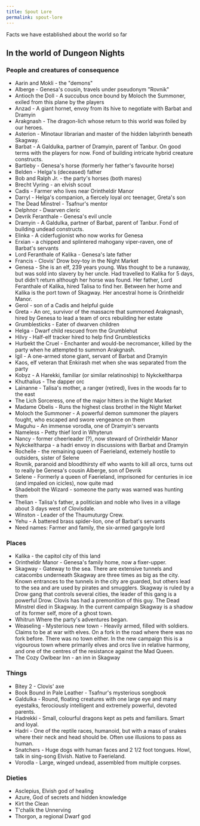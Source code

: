 ```yaml
---
title: Spout Lore
permalink: spout-lore
---
```


Facts we have established about the world so far

## In the world of Dungeon Nights

### People and creatures of consequence

* Aarin and Mokli - the "demons"
* Alberge - Genesa's cousin, travels under pseudonym "Rovnik"
* Antioch the Doll - A succubus once bound by Moloch the Summoner, exiled from this plane by the players
* Anzad - A giant hornet, envoy from its hive to negotiate with Barbat and Dramyin
* Arakgnash - The dragon-lich whose return to this world was foiled by our heroes.
* Asterion - Minotaur librarian and master of the hidden labyrinth beneath Skagway.
* Barbat - A Galdulka, partner of Dramyin, parent of Tanbur. On good terms with the players for now. Fond of building intricate hybrid creature constructs.
* Bartleby - Genesa's horse (formerly her father's favourite horse)
* Belden - Helga's (deceased) father
* Bob and Ralph Jr. - the party's horses (both mares)
* Brecht Vyring - an elvish scout
* Cadis - Farmer who lives near Orintheldir Manor
* Darryl - Helga's companion, a fiercely loyal orc teenager, Greta's son
* The Dead Minstrel - Tsafnur's mentor
* Delphnor - Dwarven cleric
* Devrik Feranthale - Genesa's evil uncle
* Dramyin - A Galdulka, partner of Barbat, parent of Tanbur. Fond of building undead constructs.
* Elinka - A ciderfugionist who now works for Genesa
* Erxian - a chipped and splintered mahogany viper-raven, one of Barbat's servants
* Lord Feranthale of Kalika - Genesa's late father
* Francis - Clovis' Drow boy-toy in the Night Market
* Genesa - She is an elf, 239 years young. Was thought to be a runaway, but was sold into slavery by her uncle. Had travelled to Kalika for 5 days, but didn't return although her horse was found. Her father, Lord Feranthale of Kalika, hired Talisa to find her. Between her home and Kalika is the port town of Skagway. Her ancestral home is Orintheldir Manor.
* Gerol - son of a Cadis and helpful guide
* Greta - An orc, survivor of the massacre that summoned Arakgnash, hired by Genesa to lead a team of orcs rebuilding her estate
* Grumblesticks - Eater of dwarven children
* Helga - Dwarf child rescued from the Grumblehut
* Hilvy - Half-elf tracker hired to help find Grumblesticks
* Hurbekt the Cruel - Enchanter and would-be necromancer, killed by the party when he attempted to summon Arakgnash.
* Igil - A one-armed stone giant, servant of Barbat and Dramyin
* Kaos, elf veteran that Enkirash met when she was separated from the party
* Kobyz - A Harekki, familiar (or similar relatinoship) to Nykckeltharpa
* Khuthalius - The dapper orc
* Lainanne - Talisa's mother, a ranger (retired), lives in the woods far to the east
* The Lich Sorceress, one of the major hitters in the Night Market
* Madame Obelis - Runs the highest class brothel in the Night Market
* Moloch the Summoner - A powerful demon summoner the players fought, who escaped and swore vengeance on them
* Maguhu - An immense vorodla, one of Dramyin's servants
* Nameless - Petty thief lord in Whyterun
* Nancy - former cheerleader (?), now steward of Orintheldir Manor
* Nykckeltharpa - a hadri envoy in discussions with Barbat and Dramyin
* Rochelle - the remaining queen of Faerieland, extemely hostile to outsiders, sister of Selene
* Rovnik, paranoid and bloodthirsty elf who wants to kill all orcs, turns out to really be Genesa's cousin Alberge, son of Devrik
* Selene - Formerly a queen of Faerieland, imprisoned for centuries in ice (and impaled on icicles), now quite mad
* Shadebolt the Wizard - someone the party was warned was hunting them
* Thelian - Talisa's father, a politician and noble who lives in a village about 3 days west of Clovisdale.
* Winston - Leader of the Thaumuturgy Crew.
* Yehu - A battered brass spider-lion, one of Barbat's servants
* Need names: Farmer and family, the six-armed gargoyle lord


### Places

* Kalika - the capitol city of this land
* Orintheldir Manor - Genesa's family home, now a fixer-upper.
* Skagway - Gateway to the sea. There are extensive tunnels and catacombs underneath Skagway are three times as big as the city. Known entrances to the tunnels in the city are guarded, but others lead to the sea and are used by pirates and smugglers. Skagway is ruled by a Drow gang that controls several cities, the leader of this gang is a powerful Drow. Clovis has had a premonition of this guy. The Dead Minstrel died in Skagway. In the current campaign Skagway is a shadow of its former self, more of a ghost town.
* Whitrun Where the party's adventures began.
* Weaseling - Mysterious new town - Heavily armed, filled with soldiers. Claims to be at war with elves. On a fork in the road where there was no fork before. There was no town either. In the new campaign this is a vigourous town where primarily elves and orcs live in relative harmony, and one of the centres of the resistance against the Mad Queen.
* The Cozy Owlbear Inn - an inn in Skagway

### Things

* Bitey 2 - Clovis' axe
* Book Bound in Pale Leather - Tsafnur's mysterious songbook
* Galdulka - Round, floating creatures with one large eye and many eyestalks, ferociously intelligent and extremely powerful, devoted parents.
* Hadrekki - Small, colourful dragons kept as pets and familiars. Smart and loyal.
* Hadri - One of the reptile races, humanoid, but with a mass of snakes where their neck and head should be. Often use illusions to pass as human.
* Snatchers - Huge dogs with human faces and 2 1/2 foot tongues. Howl, talk in sing-song Elvish. Native to Faerieland.
* Vorodla - Large, winged undead, assembled from multiple corpses.

### Dieties

* Asclepius, Elvish god of healing
* Azure, God of secrets and hidden knowledge
* Kirt the Clean
* T'chalik the Unnerving
* Thorgon, a regional Dwarf god

